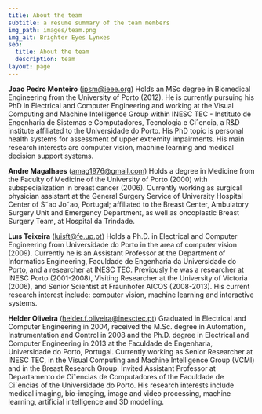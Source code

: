 ```yaml
---
title: About the team
subtitle: a resume summary of the team members
img_path: images/team.png
img_alt: Brighter Eyes Lynxes
seo:
  title: About the team
  description: team
layout: page
---
```


**Joao Pedro Monteiro** (jpsm@ieee.org) Holds an MSc degree in Biomedical Engineering from
the University of Porto (2012). He is currently pursuing his PhD in Electrical and Computer
Engineering and working at the Visual Computing and Machine Intelligence Group within INESC
TEC - Instituto de Engenharia de Sistemas e Computadores, Tecnologia e Ciˆencia, a R&D institute
affiliated to the Universidade do Porto. His PhD topic is personal health systems for assessment
of upper extremity impairments. His main research interests are computer vision, machine learning
and medical decision support systems.

**Andre Magalhaes** (amag1976@gmail.com) Holds a degree in Medicine from the Faculty of
Medicine of the University of Porto (2000) with subspecialization in breast cancer (2006). Currently
working as surgical physician assistant at the General Surgery Service of University Hospital Center
of S˜ao Jo˜ao, Portugal; affiliated to the Breast Center, Ambulatory Surgery Unit and Emergency
Department, as well as oncoplastic Breast Surgery Team, at Hospital da Trindade.

**Luıs Teixeira** (luisft@fe.up.pt) Holds a Ph.D. in Electrical and Computer Engineering from
Universidade do Porto in the area of computer vision (2009). Currently he is an Assistant Professor
at the Department of Informatics Engineering, Faculdade de Engenharia da Universidade do Porto,
and a researcher at INESC TEC. Previously he was a researcher at INESC Porto (2001-2008),
Visiting Researcher at the University of Victoria (2006), and Senior Scientist at Fraunhofer AICOS
(2008-2013). His current research interest include: computer vision, machine learning and interactive
systems.

**Helder Oliveira**  (helder.f.oliveira@inesctec.pt) Graduated in Electrical and Computer Engineering in 2004, received the M.Sc. degree in Automation, Instrumentation and Control in 2008 and
the Ph.D. degree in Electrical and Computer Engineering in 2013 at the Faculdade de Engenharia,
Universidade do Porto, Portugal. Currently working as Senior Researcher at INESC TEC, in the Visual Computing and Machine Intelligence Group (VCMI) and in the Breast Research Group. Invited
Assistant Professor at Departamento de Ciˆencias de Computadores of the Faculdade de Ciˆencias of
the Universidade do Porto. His research interests include medical imaging, bio-imaging, image and
video processing, machine learning, artificial intelligence and 3D modelling.
